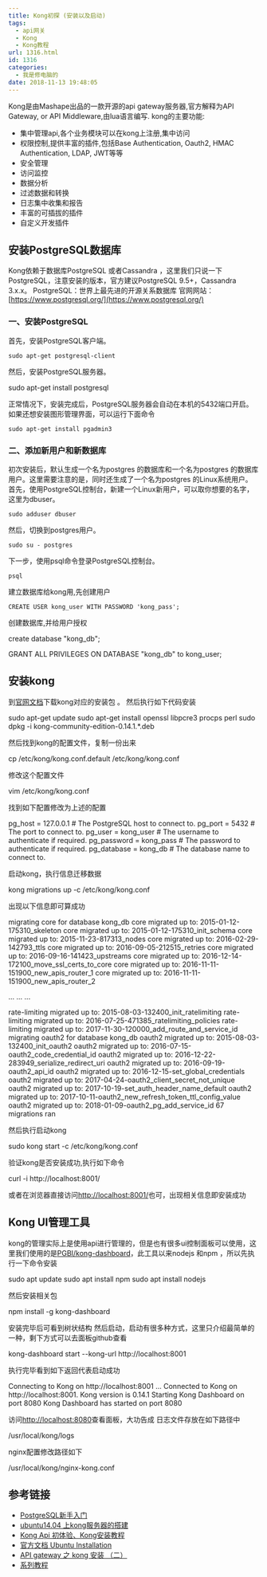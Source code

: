 ```yaml
---
title: Kong初探 (安装以及启动)
tags:
  - api网关
  - Kong
  - Kong教程
url: 1316.html
id: 1316
categories:
  - 我是修电脑的
date: 2018-11-13 19:48:05
---
```


Kong是由Mashape出品的一款开源的api gateway服务器,官方解释为API Gateway, or API Middleware,由lua语言编写. kong的主要功能:

*   集中管理api,各个业务模块可以在kong上注册,集中访问
*   权限控制,提供丰富的插件,包括Base Authentication, Oauth2, HMAC Authentication, LDAP, JWT等等
*   安全管理
*   访问监控
*   数据分析
*   过滤数据和转换
*   日志集中收集和报告
*   丰富的可插拔的插件
*   自定义开发插件

安装PostgreSQL数据库
---------------

Kong依赖于数据库PostgreSQL 或者Cassandra ，这里我们只说一下 PostgreSQL，注意安装的版本，官方建议PostgreSQL 9.5+，Cassandra 3.x.x。 PostgreSQL：世界上最先进的开源关系数据库 官网网站：[https://www.postgresql.org/](https://www.postgresql.org/)

### 一、安装PostgreSQL

首先，安装PostgreSQL客户端。

    sudo apt-get postgresql-client

然后，安装PostgreSQL服务器。

sudo apt-get install postgresql

正常情况下，安装完成后，PostgreSQL服务器会自动在本机的5432端口开启。 如果还想安装图形管理界面，可以运行下面命令

    sudo apt-get install pgadmin3

### 二、添加新用户和新数据库

初次安装后，默认生成一个名为postgres 的数据库和一个名为postgres 的数据库用户。这里需要注意的是，同时还生成了一个名为postgres 的Linux系统用户。 首先，使用PostgreSQL控制台，新建一个Linux新用户，可以取你想要的名字，这里为dbuser。

    sudo adduser dbuser

然后，切换到postgres用户。

    sudo su - postgres

下一步，使用psql命令登录PostgreSQL控制台。

    psql

建立数据库给kong用,先创建用户

    CREATE USER kong_user WITH PASSWORD 'kong_pass';

创建数据库,并给用户授权

create database "kong_db";

GRANT ALL PRIVILEGES ON DATABASE "kong\_db" to kong\_user;

安装kong
------

到[官网文档](https://docs.konghq.com/install/ubuntu/?_ga=2.145684023.2090752991.1542082707-315260935.1541058156)下载kong对应的安装包 。 然后执行如下代码安装

sudo apt-get update
sudo apt-get install openssl libpcre3 procps perl
sudo dpkg -i kong-community-edition-0.14.1.*.deb

然后找到kong的配置文件，复制一份出来

cp /etc/kong/kong.conf.default /etc/kong/kong.conf

修改这个配置文件

vim /etc/kong/kong.conf

找到如下配置修改为上述的配置

pg_host = 127.0.0.1             # The PostgreSQL host to connect to.
pg_port = 5432                  # The port to connect to.
pg\_user = kong\_user             # The username to authenticate if required.
pg\_password = kong\_pass         # The password to authenticate if required.
pg\_database = kong\_db           # The database name to connect to.

启动kong，执行信息迁移数据

kong migrations up -c /etc/kong/kong.conf

出现以下信息即可算成功

migrating core for database kong_db
core migrated up to: 2015-01-12-175310_skeleton
core migrated up to: 2015-01-12-175310\_init\_schema
core migrated up to: 2015-11-23-817313_nodes
core migrated up to: 2016-02-29-142793_ttls
core migrated up to: 2016-09-05-212515_retries
core migrated up to: 2016-09-16-141423_upstreams
core migrated up to: 2016-12-14-172100\_move\_ssl\_certs\_to_core
core migrated up to: 2016-11-11-151900\_new\_apis\_router\_1
core migrated up to: 2016-11-11-151900\_new\_apis\_router\_2

...
...
...

rate-limiting migrated up to: 2015-08-03-132400\_init\_ratelimiting
rate-limiting migrated up to: 2016-07-25-471385\_ratelimiting\_policies
rate-limiting migrated up to: 2017-11-30-120000\_add\_route\_and\_service_id
migrating oauth2 for database kong_db
oauth2 migrated up to: 2015-08-03-132400\_init\_oauth2
oauth2 migrated up to: 2016-07-15-oauth2\_code\_credential_id
oauth2 migrated up to: 2016-12-22-283949\_serialize\_redirect_uri
oauth2 migrated up to: 2016-09-19-oauth2\_api\_id
oauth2 migrated up to: 2016-12-15-set\_global\_credentials
oauth2 migrated up to: 2017-04-24-oauth2\_client\_secret\_not\_unique
oauth2 migrated up to: 2017-10-19-set\_auth\_header\_name\_default
oauth2 migrated up to: 2017-10-11-oauth2\_new\_refresh\_token\_ttl\_config\_value
oauth2 migrated up to: 2018-01-09-oauth2\_pg\_add\_service\_id
67 migrations ran

然后执行启动kong

sudo kong start -c /etc/kong/kong.conf

验证kong是否安装成功,执行如下命令

curl -i http://localhost:8001/

或者在浏览器直接访问[http://localhost:8001/](http://localhost:8001/)也可，出现相关信息即安装成功

Kong UI管理工具
-----------

kong的管理实际上是使用api进行管理的，但是也有很多ui控制面板可以使用，这里我们使用的是[PGBI/kong-dashboard](https://github.com/PGBI/kong-dashboard)，此工具以来nodejs 和npm ，所以先执行一下命令安装

sudo apt update
sudo apt install npm
sudo apt install nodejs

然后安装相关包

 npm install -g kong-dashboard

安装完毕后可看到树状结构 然后启动，启动有很多种方式，这里只介绍最简单的一种，剩下方式可以去面板github查看

kong-dashboard start --kong-url http://localhost:8001

执行完毕看到如下返回代表启动成功

Connecting to Kong on http://localhost:8001 ...
Connected to Kong on http://localhost:8001.
Kong version is 0.14.1
Starting Kong Dashboard on port 8080
Kong Dashboard has started on port 8080

访问[http://localhost:8080](http://localhost:8080)查看面板，大功告成 日志文件存放在如下路径中

/usr/local/kong/logs

nginx配置修改路径如下

/usr/local/kong/nginx-kong.conf

参考链接
----

*   [PostgreSQL新手入门](http://www.ruanyifeng.com/blog/2013/12/getting_started_with_postgresql.html)
*   [ubuntu14.04 上kong服务器的搭建](http://www.wantchalk.com/c/server/2016/06/22/ubuntu1404-kong-server.html)
*   [Kong Api 初体验、Kong安装教程](https://blog.csdn.net/jiangyu1013/article/details/79894185)
*   [官方文档 Ubuntu Installation](https://docs.konghq.com/install/ubuntu/?_ga=2.145684023.2090752991.1542082707-315260935.1541058156)
*   [API gateway 之 kong 安装 （二）](https://www.cnblogs.com/chenjinxi/p/8723558.html)
*   [系列教程](https://www.lijiaocn.com/tags/class.html)
